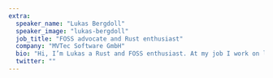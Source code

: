 ```yaml
---
extra:
  speaker_name: "Lukas Bergdoll"
  speaker_image: "lukas-bergdoll"
  job_title: "FOSS advocate and Rust enthusiast"
  company: "MVTec Software GmbH"
  bio: "Hi, I’m Lukas a Rust and FOSS enthusiast. At my job I work on language interfaces, compilers, an IDE and design and maintain a programming language. Outside of work I’m one of the organizers of MUC++, arguably one of the largest and most active C++ user groups in the world, where we focus on providing free high quality education, paired with the opportunity to meet other programming enthusiasts. I’ve given hour long talks at CppCon, MeetingC++ and MUC++. I’ve used a dozen different programming languages at my last and current job and love learning new things. I started learning Rust in 2017 and have since been one of those people that vote for ‘would like to use in the future’ in the yearly stackoverflow survey."
  twitter: ""
---
```

